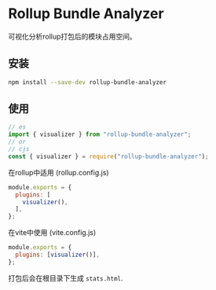 # Rollup Bundle Analyzer

可视化分析rollup打包后的模块占用空间。

## 安装

```sh
npm install --save-dev rollup-bundle-analyzer
```

## 使用

```javascript
// es
import { visualizer } from "rollup-bundle-analyzer";
// or
// cjs
const { visualizer } = require("rollup-bundle-analyzer");
```

在rollup中适用 (rollup.config.js)

```js
module.exports = {
  plugins: [
    visualizer(),
  ],
};
```

在vite中使用 (vite.config.js)

```js
module.exports = {
  plugins: [visualizer()],
};
```

打包后会在根目录下生成 `stats.html`.